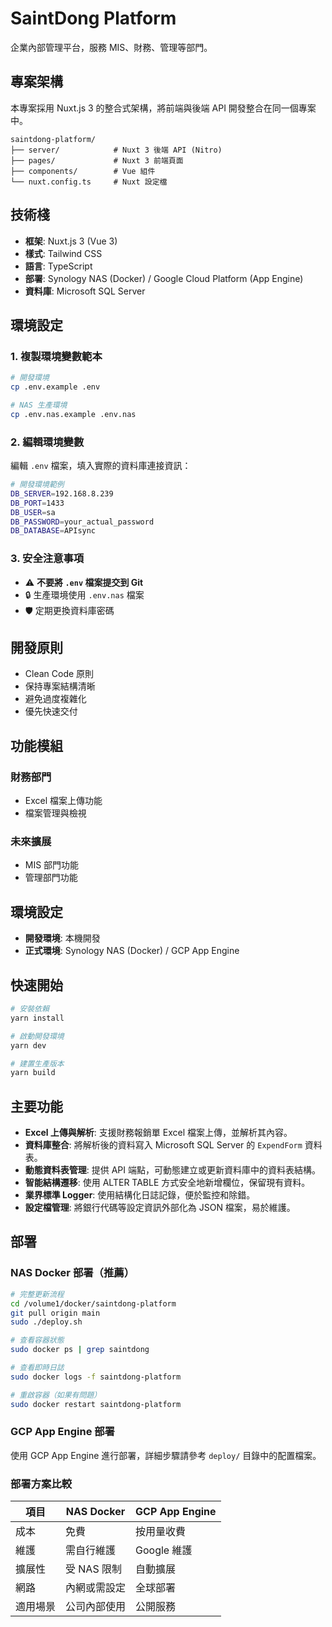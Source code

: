 # SaintDong Platform

企業內部管理平台，服務 MIS、財務、管理等部門。

## 專案架構

本專案採用 Nuxt.js 3 的整合式架構，將前端與後端 API 開發整合在同一個專案中。

```
saintdong-platform/
├── server/            # Nuxt 3 後端 API (Nitro)
├── pages/             # Nuxt 3 前端頁面
├── components/        # Vue 組件
└── nuxt.config.ts     # Nuxt 設定檔
```

## 技術棧

- **框架**: Nuxt.js 3 (Vue 3)
- **樣式**: Tailwind CSS
- **語言**: TypeScript
- **部署**: Synology NAS (Docker) / Google Cloud Platform (App Engine)
- **資料庫**: Microsoft SQL Server

## 環境設定

### 1. 複製環境變數範本

```bash
# 開發環境
cp .env.example .env

# NAS 生產環境
cp .env.nas.example .env.nas
```

### 2. 編輯環境變數

編輯 `.env` 檔案，填入實際的資料庫連接資訊：

```bash
# 開發環境範例
DB_SERVER=192.168.8.239
DB_PORT=1433
DB_USER=sa
DB_PASSWORD=your_actual_password
DB_DATABASE=APIsync
```

### 3. 安全注意事項

- ⚠️ **不要將 `.env` 檔案提交到 Git**
- 🔒 生產環境使用 `.env.nas` 檔案
- 🛡️ 定期更換資料庫密碼

## 開發原則

- Clean Code 原則
- 保持專案結構清晰
- 避免過度複雜化
- 優先快速交付

## 功能模組

### 財務部門

- Excel 檔案上傳功能
- 檔案管理與檢視

### 未來擴展

- MIS 部門功能
- 管理部門功能

## 環境設定

- **開發環境**: 本機開發
- **正式環境**: Synology NAS (Docker) / GCP App Engine

## 快速開始

```bash
# 安裝依賴
yarn install

# 啟動開發環境
yarn dev

# 建置生產版本
yarn build
```

## 主要功能

- **Excel 上傳與解析**: 支援財務報銷單 Excel 檔案上傳，並解析其內容。
- **資料庫整合**: 將解析後的資料寫入 Microsoft SQL Server 的 `ExpendForm` 資料表。
- **動態資料表管理**: 提供 API 端點，可動態建立或更新資料庫中的資料表結構。
- **智能結構遷移**: 使用 ALTER TABLE 方式安全地新增欄位，保留現有資料。
- **業界標準 Logger**: 使用結構化日誌記錄，便於監控和除錯。
- **設定檔管理**: 將銀行代碼等設定資訊外部化為 JSON 檔案，易於維護。

## 部署

### NAS Docker 部署（推薦）

```bash
# 完整更新流程
cd /volume1/docker/saintdong-platform
git pull origin main
sudo ./deploy.sh

# 查看容器狀態
sudo docker ps | grep saintdong

# 查看即時日誌
sudo docker logs -f saintdong-platform

# 重啟容器（如果有問題）
sudo docker restart saintdong-platform
```

### GCP App Engine 部署

使用 GCP App Engine 進行部署，詳細步驟請參考 `deploy/` 目錄中的配置檔案。

### 部署方案比較

| 項目     | NAS Docker   | GCP App Engine |
| -------- | ------------ | -------------- |
| 成本     | 免費         | 按用量收費     |
| 維護     | 需自行維護   | Google 維護    |
| 擴展性   | 受 NAS 限制  | 自動擴展       |
| 網路     | 內網或需設定 | 全球部署       |
| 適用場景 | 公司內部使用 | 公開服務       |
